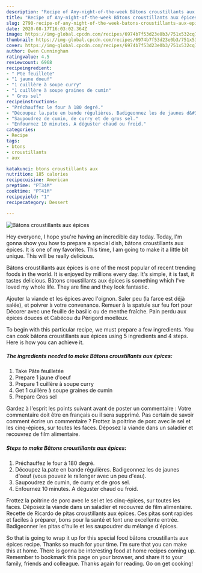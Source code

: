 ```yaml
---
description: "Recipe of Any-night-of-the-week Bâtons croustillants aux épices"
title: "Recipe of Any-night-of-the-week Bâtons croustillants aux épices"
slug: 2790-recipe-of-any-night-of-the-week-batons-croustillants-aux-epices
date: 2020-08-17T16:03:02.364Z
image: https://img-global.cpcdn.com/recipes/6974b7f53d23e0b3/751x532cq70/batons-croustillants-aux-epices-photo-principale-de-la-recette.jpg
thumbnail: https://img-global.cpcdn.com/recipes/6974b7f53d23e0b3/751x532cq70/batons-croustillants-aux-epices-photo-principale-de-la-recette.jpg
cover: https://img-global.cpcdn.com/recipes/6974b7f53d23e0b3/751x532cq70/batons-croustillants-aux-epices-photo-principale-de-la-recette.jpg
author: Owen Cunningham
ratingvalue: 4.5
reviewcount: 6968
recipeingredient:
- " Pte feuillete"
- "1 jaune doeuf"
- "1 cuillère à soupe curry"
- "1 cuillère à soupe graines de cumin"
- " Gros sel"
recipeinstructions:
- "Préchauffez le four à 180 degré."
- "Découpez la.pate en bande régulières. Badigeonnez les de jaunes d&#39;oeuf (vous pouvez le rallonger avec un peu d&#39;eau)."
- "Saupoudrez de cumin, de curry et de gros sel."
- "Enfournez 10 minutes. A déguster chaud ou froid."
categories:
- Recipe
tags:
- btons
- croustillants
- aux

katakunci: btons croustillants aux 
nutrition: 185 calories
recipecuisine: American
preptime: "PT34M"
cooktime: "PT41M"
recipeyield: "1"
recipecategory: Dessert

---
```



![Bâtons croustillants aux épices](https://img-global.cpcdn.com/recipes/6974b7f53d23e0b3/751x532cq70/batons-croustillants-aux-epices-photo-principale-de-la-recette.jpg)

Hey everyone, I hope you're having an incredible day today. Today, I'm gonna show you how to prepare a special dish, bâtons croustillants aux épices. It is one of my favorites. This time, I am going to make it a little bit unique. This will be really delicious.

Bâtons croustillants aux épices is one of the most popular of recent trending foods in the world. It is enjoyed by millions every day. It's simple, it is fast, it tastes delicious. Bâtons croustillants aux épices is something which I've loved my whole life. They are fine and they look fantastic.

Ajouter la viande et les épices avec l&#39;oignon. Saler peu (la farce est déjà salée), et poivrer à votre convenance. Remuer à la spatule sur feu fort pour Décorer avec une feuille de basilic ou de menthe fraîche. Pain perdu aux épices douces et Cabécou du Périgord moelleux.


To begin with this particular recipe, we must prepare a few ingredients. You can cook bâtons croustillants aux épices using 5 ingredients and 4 steps. Here is how you can achieve it.

<!--inarticleads1-->

##### The ingredients needed to make Bâtons croustillants aux épices:

1. Take  Pâte feuilletée
1. Prepare 1 jaune d&#39;oeuf
1. Prepare 1 cuillère à soupe curry
1. Get 1 cuillère à soupe graines de cumin
1. Prepare  Gros sel


Gardez à l&#39;esprit les points suivant avant de poster un commentaire : Votre commentaire doit être en français ou il sera supprimé. Pas certain de savoir comment écrire un commentaire ? Frottez la poitrine de porc avec le sel et les cinq-épices, sur toutes les faces. Déposez la viande dans un saladier et recouvrez de film alimentaire. 

<!--inarticleads2-->

##### Steps to make Bâtons croustillants aux épices:

1. Préchauffez le four à 180 degré.
1. Découpez la.pate en bande régulières. Badigeonnez les de jaunes d&#39;oeuf (vous pouvez le rallonger avec un peu d&#39;eau).
1. Saupoudrez de cumin, de curry et de gros sel.
1. Enfournez 10 minutes. A déguster chaud ou froid.


Frottez la poitrine de porc avec le sel et les cinq-épices, sur toutes les faces. Déposez la viande dans un saladier et recouvrez de film alimentaire. Recette de Ricardo de pitas croustillants aux épices. Ces pitas sont rapides et faciles à préparer, bons pour la santé et font une excellente entrée. Badigeonner les pitas d&#39;huile et les saupoudrer du mélange d&#39;épices. 

So that is going to wrap it up for this special food bâtons croustillants aux épices recipe. Thanks so much for your time. I'm sure that you can make this at home. There is gonna be interesting food at home recipes coming up. Remember to bookmark this page on your browser, and share it to your family, friends and colleague. Thanks again for reading. Go on get cooking!
